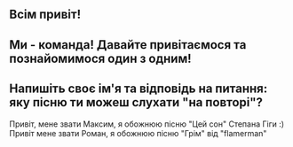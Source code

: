 ## Всім привіт!
## Ми - команда! Давайте привітаємося та познайомимося один з одним!
## Напишіть своє ім'я та відповідь на питання: яку пісню ти можеш слухати "на повторі"?
Привіт, мене звати Максим, я обожнюю пісню "Цей сон" Степана Гіги :)
Привіт мене звати Роман, я обожнюю пісню "Грім" від "flamerman"